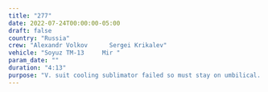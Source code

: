 ```yaml
---
title: "277"
date: 2022-07-24T00:00:00-05:00
draft: false
country: "Russia"
crew: "Alexandr Volkov      Sergei Krikalev"
vehicle: "Soyuz TM-13     Mir "
param_date: ""
duration: "4:13"
purpose: "V. suit cooling sublimator failed so must stay on umbilical.  Base block solar panel section collected.  Material experiments deployed and retrieved on Kvant2 (Sprut, SKK, DankoM, Plenka)"
---
```

